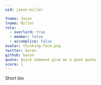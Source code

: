 ```yaml
---
uid: jason-miller

fname: Jason
lname: Miller
role:
  - overlord: true
  - member: false
  - accomplice: false
avatar: thinking-face.png
twitter: baron
github: baron
quote: Quick someone give me a good quote
score: 1
---
```


Short bio
